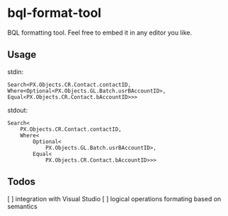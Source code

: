 bql-format-tool
===============

BQL formatting tool.
Feel free to embed it in any editor you like.

Usage
-----

stdin:
```
Search<PX.Objects.CR.Contact.contactID, Where<Optional<PX.Objects.GL.Batch.usrBAccountID>, Equal<PX.Objects.CR.Contact.bAccountID>>>
```

stdout:
```
Search<
    PX.Objects.CR.Contact.contactID,
    Where<
        Optional<
            PX.Objects.GL.Batch.usrBAccountID>,
        Equal<
            PX.Objects.CR.Contact.bAccountID>>>
```

Todos
-----
[ ] integration with Visual Studio
[ ] logical operations formating based on semantics
